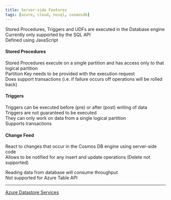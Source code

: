```yaml
---
title: Server-side Features
tags: [azure, cloud, nosql, cosmosdb]
---
```


Stored Procedures, Triggers and UDFs are executed in the Database engine  
Currently only supported by the SQL API  
Defined using JavaScript

#### Stored Procedures
Stored Procedures execute on a single partition and has access only to that logical partition  
Partition Key needs to be provided with the execution request  
Does support transactions (i.e. if failure occurs off operations will be rolled back)

#### Triggers
Triggers can be executed before (pre) or after (post) writing of data  
Triggers are not guaranteed to be executed  
They can only work on data from a single logical partition  
Supports transactions

#### Change Feed
React to changes that occur in the Cosmos DB engine using server-side code  
Allows to be notified for any insert and update operations (Delete not supported)  

Reading data from database will consume throughput  
Not supported for Azure Table API

---

[Azure Datastore Services](../Azure%20Datastore%20Services.md)